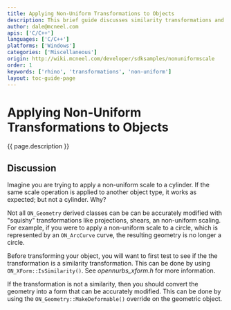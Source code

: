 ```yaml
---
title: Applying Non-Uniform Transformations to Objects
description: This brief guide discusses similarity transformations and how to use them on objects.
author: dale@mcneel.com
apis: ['C/C++']
languages: ['C/C++']
platforms: ['Windows']
categories: ['Miscellaneous']
origin: http://wiki.mcneel.com/developer/sdksamples/nonuniformscale
order: 1
keywords: ['rhino', 'transformations', 'non-uniform']
layout: toc-guide-page
---
```


# Applying Non-Uniform Transformations to Objects

{{ page.description }}

## Discussion

Imagine you are trying to apply a non-uniform scale to a cylinder.  If the same scale operation is applied to another object type, it works as expected; but not a cylinder.  Why?

Not all `ON_Geometry` derived classes can be can be accurately modified with "squishy" transformations like projections, shears, an non-uniform scaling.  For example, if you were to apply a non-uniform scale to a circle, which is represented by an `ON_ArcCurve` curve, the resulting geometry is no longer a circle.

Before transforming your object, you will want to first test to see if the the transformation is a similarity transformation.  This can be done by using `ON_XForm::IsSimilarity()`.  See *opennurbs_xform.h* for more information.

If the transformation is not a similarity, then you should convert the geometry into a form that can be accurately modified.  This can be done by using the `ON_Geometry::MakeDeformable()` override on the geometric object.
